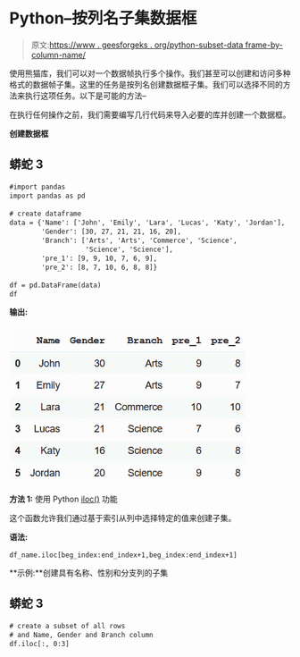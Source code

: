 # Python–按列名子集数据框

> 原文:[https://www . geesforgeks . org/python-subset-data frame-by-column-name/](https://www.geeksforgeeks.org/python-subset-dataframe-by-column-name/)

使用熊猫库，我们可以对一个数据帧执行多个操作。我们甚至可以创建和访问多种格式的数据帧子集。这里的任务是按列名创建数据框子集。我们可以选择不同的方法来执行这项任务。以下是可能的方法–

在执行任何操作之前，我们需要编写几行代码来导入必要的库并创建一个数据框。

**创建数据框**

## 蟒蛇 3

```
#import pandas
import pandas as pd

# create dataframe
data = {'Name': ['John', 'Emily', 'Lara', 'Lucas', 'Katy', 'Jordan'], 
        'Gender': [30, 27, 21, 21, 16, 20], 
        'Branch': ['Arts', 'Arts', 'Commerce', 'Science', 
                   'Science', 'Science'],
        'pre_1': [9, 9, 10, 7, 6, 9],
        'pre_2': [8, 7, 10, 6, 8, 8]}

df = pd.DataFrame(data)
df
```

**输出:**

![](img/ad7c699a5201142fadf56170e2a82c4b.png)

**方法 1:** 使用 Python [iloc()](https://www.geeksforgeeks.org/python-extracting-rows-using-pandas-iloc/) 功能

这个函数允许我们通过基于索引从列中选择特定的值来创建子集。

**语法:**

```
df_name.iloc[beg_index:end_index+1,beg_index:end_index+1]
```

**示例:**创建具有名称、性别和分支列的子集

## 蟒蛇 3

```
# create a subset of all rows
# and Name, Gender and Branch column
df.iloc[:, 0:3]
```